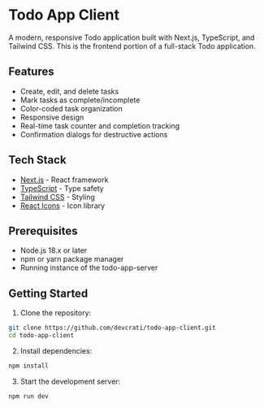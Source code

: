 # Todo App Client

A modern, responsive Todo application built with Next.js, TypeScript, and Tailwind CSS. This is the frontend portion of a full-stack Todo application.

## Features

- Create, edit, and delete tasks
- Mark tasks as complete/incomplete
- Color-coded task organization
- Responsive design
- Real-time task counter and completion tracking
- Confirmation dialogs for destructive actions

## Tech Stack

- [Next.js](https://nextjs.org/) - React framework
- [TypeScript](https://www.typescriptlang.org/) - Type safety
- [Tailwind CSS](https://tailwindcss.com/) - Styling
- [React Icons](https://react-icons.github.io/react-icons/) - Icon library

## Prerequisites

- Node.js 18.x or later
- npm or yarn package manager
- Running instance of the todo-app-server

## Getting Started

1. Clone the repository:

```bash
git clone https://github.com/devcrati/todo-app-client.git
cd todo-app-client
```

2. Install dependencies:

```bash
npm install
```

3. Start the development server:

```bash
npm run dev
```
